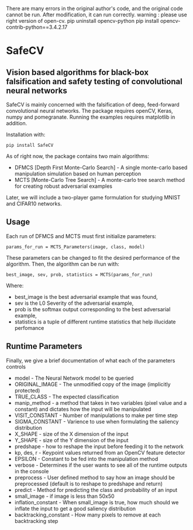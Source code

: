 There are many errors in the original author's code, and the original code cannot be run. After modification, it can run correctly.
warning : please use right version of open-cv.
pip uninstall opencv-python
pip install opencv-contrib-python==3.4.2.17 

# SafeCV
## Vision based algorithms for black-box falsification and safety testing of convolutional neural networks

SafeCV is mainly concerned with the falsification of deep, feed-forward convolutional neural networks. The package requires openCV, Keras, numpy and pomegranate. Running the examples requires matplotlib in addition. 

Installation with:
``` 
pip install SafeCV
```

As of right now, the package contains two main algorithms:

* DFMCS [Depth First Monte-Carlo Search] - A single monte-carlo based manipulation simulation based on human perception
* MCTS [Monte-Carlo Tree Search] - A monte-carlo tree search method for creating robust adversarial examples

Later, we will include a two-player game formulation for studying MNIST and CIFAR10 networks.

## Usage

Each run of DFMCS and MCTS must first initialize parameters: 

```
params_for_run = MCTS_Parameters(image, class, model)
```

These parameters can be changed to fit the desired performance of the algorithm. Then, the algorithm can be run with:

```
best_image, sev, prob, statistics = MCTS(params_for_run)
```

Where:

* best_image is the best adversarial example that was found,
* sev is the L0 Severity of the adversarial example,
* prob is the softmax output corresponding to the best adversarial example,
* statistics is a tuple of different runtime statistics that help illucidate perfomance 

## Runtime Parameters

Finally, we give a brief documentation of what each of the parameters controls

* model - The Neural Network model to be queried 
* ORIGINAL_IMAGE - The unmodified copy of the image (implicitly protected)
* TRUE_CLASS - The expected classification
* manip_method - a method that takes in two variables (pixel value and a constant) and dictates how the input will be manipulated
* VISIT_CONSTANT - Number of manipulations to make per time step
* SIGMA_CONSTANT - Varience to use when formulating the saliency distribution
* X_SHAPE - size of the X dimension of the input
* Y_SHAPE - size of the Y dimension of the input
* predshape - how to reshape the input before feeding it to the network
* kp, des, r - Keypoint values returned from an OpenCV feature detector
* EPSILON - Constant to be fed into the manipulation method
* verbose - Determines if the user wants to see all of the runtime outputs in the console
* preprocess - User defined method to say how an image should be preprocessed (default is to reshape to predshape and return)
* predict - Method for predicting the class and probability of an input
* small_image - if image is less than 50x50
* inflation_constant - When small_image is true, how much should we inflate the input to get a good saliency distribution
* backtracking_constant  - How many pixels to remove at each backtracking step
